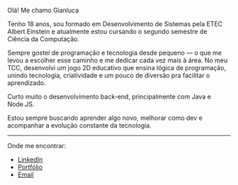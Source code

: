 Olá! Me chamo Gianluca

Tenho 18 anos, sou formado em Desenvolvimento de Sistemas pela ETEC Albert Einstein e atualmente estou cursando o segundo semestre de Ciência da Computação.

Sempre gostei de programação e tecnologia desde pequeno — o que me levou a escolher esse caminho e me dedicar cada vez mais à área. No meu TCC, desenvolvi um jogo 2D educativo que ensina lógica de programação, unindo tecnologia, criatividade e um pouco de diversão pra facilitar o aprendizado.

Curto muito o desenvolvimento back-end, principalmente com Java e Node.JS.

Estou sempre buscando aprender algo novo, melhorar como dev e acompanhar a evolução constante da tecnologia. 

---

Onde me encontrar:
- [LinkedIn](https://www.linkedin.com/in/gianluca-sacilote-427099325?utm_source=share&utm_campaign=share_via&utm_content=profile&utm_medium=android_app)
- [Portfólio](https://github.com/Gianluca0403)
- [Email](mailto:gianlucasacilote@gmail.com)

